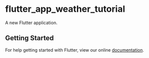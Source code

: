 # flutter_app_weather_tutorial

A new Flutter application.

## Getting Started

For help getting started with Flutter, view our online
[documentation](https://flutter.io/).
